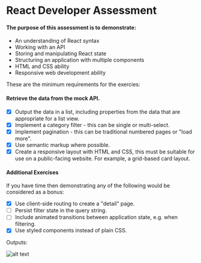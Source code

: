 # React Developer Assessment


#### The purpose of this assessment is to demonstrate:

* An understanding of React syntax
* Working with an API
* Storing and manipulating React state
* Structuring an application with multiple components
* HTML and CSS ability
* Responsive web development ability

These are the minimum requirements for the exercies:

#### Retrieve the data from the mock API.
- [x] Output the data in a list, including properties from the data that are appropriate for a list view.
- [x] Implement a category filter - this can be single or multi-select.
- [x] Implement pagination - this can be traditional numbered pages or "load more".
- [x] Use semantic markup where possible.
- [x] Create a responsive layout with HTML and CSS, this must be suitable for use on a public-facing website. For example, a grid-based card layout.

#### Additional Exercises

If you have time then demonstrating any of the following would be considered as a bonus:

- [x] Use client-side routing to create a "detail" page.
- [ ] Persist filter state in the query string.
- [ ] Include animated transitions between application state, e.g. when filtering.
- [x] Use styled components instead of plain CSS.

Outputs:

![alt text](https://github.com/AstleRibeiro/react-filter/src/outputs/Detail_page.?raw=true)
